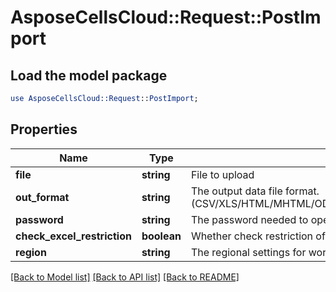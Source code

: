 # AsposeCellsCloud::Request::PostImport 

## Load the model package
```perl
use AsposeCellsCloud::Request::PostImport;
```

## Properties
Name | Type | Description | Notes
------------ | ------------- | ------------- | -------------
**file** | **string** | File to upload |
**out_format** | **string** | The output data file format.(CSV/XLS/HTML/MHTML/ODS/PDF/XML/TXT/TIFF/XLSB/XLSM/XLSX/XLTM/XLTX/XPS/PNG/JPG/JPEG/GIF/EMF/BMP/MD[Markdown]/Numbers) |
**password** | **string** | The password needed to open an Excel file. |
**check_excel_restriction** | **boolean** | Whether check restriction of excel file when user modify cells related objects. |
**region** | **string** | The regional settings for workbook. |  

[[Back to Model list]](../README.md#documentation-for-requests) [[Back to API list]](../README.md#documentation-for-api-endpoints) [[Back to README]](../README.md)

